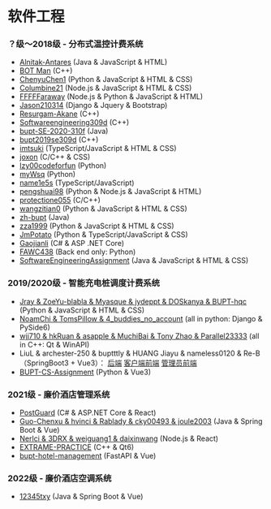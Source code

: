 # 软件工程

### ？级～2018级 - 分布式温控计费系统

* [Alnitak-Antares](https://github.com/Alnitak-Antares/distributed-ac-system) (Java & JavaScript & HTML)
* [BOT Man](https://github.com/BOT-Man-JL/BUPT-Projects/tree/master/3-2-Software-Engineering) (C++)
* [ChenyuChen1](https://github.com/ChenyuChen1/hotel_A) (Python & JavaScript & HTML & CSS)
* [Columbine21](https://github.com/Columbine21/air-system-frontend) (Node.js & JavaScript & HTML & CSS)
* [FFFFFaraway](https://github.com/FFFFFaraway/BUPT-Distributed-Temperature-Control-System) (Node.js & Python & JavaScript & HTML)
* [Jason210314](https://github.com/Jason210314/BuptAirConditionerSystem) (Django & Jquery & Bootstrap)
* [Resurgam-Akane](https://github.com/Resurgam-Akane/BUPT-SoftwareEngineering) (C++)
* [Softwareengineering309d](https://github.com/Softwareengineering309d/BUPTACststem) (C++)
* [bupt-SE-2020-310f](https://github.com/bupt-SE-2020-310f/dtcbs-310f) (Java)
* [bupt2019se309d](https://github.com/bupt2019se309d/AirConditioner) (C++)
* [imtsuki](https://github.com/imtsuki/aircon) (TypeScript/JavaScript & HTML & CSS)
* [joxon](https://github.com/joxon/aircond-server) (C/C++ & CSS)
* [lzy00codeforfun](https://github.com/lzy00codeforfun/DistributedAirConditioner) (Python)
* [myWsq](https://github.com/myWsq/bupt-air-backend) (Python)
* [name1e5s](https://github.com/kuso-kodo/acdc-new) (TypeScript/JavaScript)
* [pengshuai98](https://github.com/pengshuai98/Distributed-temperature-control-system-for-BUPT) (Python & Node.js & JavaScript & HTML)
* [protectione055](https://github.com/protectione055/BUPT-HOTEL-Air-condition-Billing-System) (C/C++)
* [wangzitian0](https://github.com/wangzitian0/air-condition-system) (Python & JavaScript & HTML & CSS)
* [zh-bupt](https://github.com/zh-bupt/AirConditioningSystem) (Java)
* [zza1999](https://github.com/zza1999/Software-Engineering) (Python & JavaScript & HTML & CSS)
* [JmPotato](https://github.com/JmPotato/DCTCS) (Python & TypeScript/JavaScript & CSS)
* [Gaojianli](https://github.com/Gaojianli/software-engineering-web-backend/) (C# & ASP .NET Core)
* [FAWC438](https://github.com/FAWC438/Hotel-Air-Conditioning-Dispatching-System) (Back end only: Python)
* [SoftwareEngineeringAssignment](https://github.com/Tingwuren/SoftwareEngineeringAssignment) (Java & JavaScript & HTML & CSS)

### 2019/2020级 - 智能充电桩调度计费系统

* [Jray & ZoeYu-blabla & Myasque & jydeppt & DOSkanya & BUPT-hqc](https://github.com/Jraaay/Charging-in-BUPT) (Python & JavaScript & HTML & CSS)
* [NoamChi & TomsPillow & 4_buddies_no_account](https://github.com/PopChicken/acss_repo) (all in python: Django & PySide6)
* [wjj710 & hkRuan & asapple & MuchiBai & Tony Zhao & Parallel23333](https://github.com/wjj710/Charging-Pile-System) (all in C++: Qt & WinAPI)
* LiuL & archester-250 & buptttly & HUANG Jiayu & nameless0120 & Re-B（SpringBoot3 + Vue3）： [后端](https://github.com/1475505/Awesome-Charging)    [客户端前端](https://github.com/buptttly/Awesome-charging-Fe)    [管理员前端](https://github.com/1475505/Awesome-Charging-Admin-Fe)
* [BUPT-CS-Assignment](https://github.com/BUPT-CS-Assignment/TAP-frontend) (Python & Vue3)

### 2021级 - 廉价酒店管理系统

* [PostGuard](https://github.com/post-guard/Martina) (C# & ASP.NET Core & React)
* [Guo-Chenxu & hvinci & Rablady & cky00493 & joule2003](https://github.com/Guo-Chenxu/hotel-backend) (Java & Spring Boot & Vue)
* [Nerlci & 3DRX & weiguang1 & daixinwang](https://github.com/Nerlci/hotel_management) (Node.js & React)
* [EXTRAME-PRACTICE](https://github.com/ye-rm/EXTRAME-PRACTICE) (C++ & Qt6)
* [bupt-hotel-management](https://github.com/SamuraiBUPT/bupt-hotel-management) (FastAPI & Vue)

### 2022级 - 廉价酒店空调系统

* [12345txy](https://github.com/12345txy/hotel_frontend) (Java & Spring Boot & Vue)